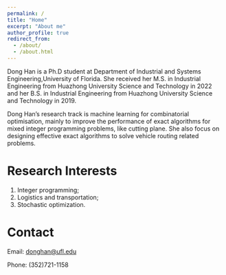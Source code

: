 ```yaml
---
permalink: /
title: "Home"
excerpt: "About me"
author_profile: true
redirect_from: 
  - /about/
  - /about.html
---
```


Dong Han is a Ph.D student at Department of Industrial and Systems Engineering,University of Florida. She received her M.S. in Industrial Engineering from Huazhong University Science and Technology in 2022 and her B.S. in Industrial Engineering from Huazhong University Science and Technology in 2019.

Dong Han’s research track is machine learning for combinatorial optimisation, mainly to improve the performance of exact algorithms for mixed integer programming problems, like cutting plane. She also focus on designing effective exact algorithms to solve vehicle routing related problems.

Research Interests
======
1. Integer programming;
1. Logistics and transportation;
1. Stochastic optimization.


Contact
======
Email: donghan@ufl.edu

Phone: (352)721-1158
